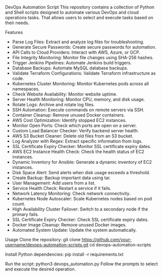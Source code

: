 
DevOps Automation Script
This repository contains a collection of Python and Shell scripts designed to automate various DevOps and cloud operations tasks. That allows users to select and execute tasks based on their needs.


Features
- Parse Log Files: Extract and analyze log files for troubleshooting.
- Generate Secure Passwords: Create secure passwords for automation.
- API Calls to Cloud Providers: Interact with AWS, Azure, or GCP.
- File Integrity Monitoring: Monitor file changes using SHA-256 hashes.
- Trigger Jenkins Pipelines: Automate Jenkins build triggers.
- Database Backups: Automate MySQL database backups.
- Validate Terraform Configurations: Validate Terraform infrastructure as code.
- Kubernetes Cluster Monitoring: Monitor Kubernetes pods across all namespaces.
- Check Website Availability: Monitor website uptime.
- Server Health Monitoring: Monitor CPU, memory, and disk usage.
- Rotate Logs: Archive and rotate log files.
- SSH Automation: Execute commands on remote servers via SSH.
- Container Cleanup: Remove unused Docker containers.
- AWS Cost Optimization: Identify stopped EC2 instances.
- Monitor Open Ports: Check which ports are open on a server.
- Custom Load Balancer Checker: Verify backend server health.
- AWS S3 Bucket Cleaner: Delete old files from an S3 bucket.
- Log Analyzer with Regex: Extract specific information from logs.
- SSL Certificate Expiry Checker: Monitor SSL certificate expiry dates.
- AWS EC2 Instance Health Check: Check the health status of EC2 instances.
- Dynamic Inventory for Ansible: Generate a dynamic inventory of EC2 instances.
- Disk Space Alert: Send alerts when disk usage exceeds a threshold.
- Create Backup: Backup important data using tar.
- User Management: Add users from a list.
- Service Health Check: Restart a service if it fails.
- Network Latency Monitoring: Check network connectivity.
- Kubernetes Node Autoscaler: Scale Kubernetes nodes based on pod count.
- High Availability Cluster Failover: Switch to a secondary node if the primary fails.
- SSL Certificate Expiry Checker: Check SSL certificate expiry dates.
- Docker Image Cleanup: Remove unused Docker images.
- Automated System Update: Update the system automatically.


Usage
Clone the repository:
git clone https://github.com/your-username/devops-automation-scripts.git
cd devops-automation-scripts

Install Python dependencies:
pip install -r requirements.txt

Run the script:
python3 devops_automation.py
Follow the prompts to select and execute the desired operation.